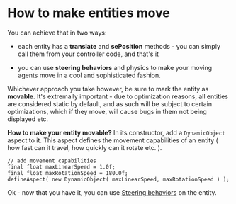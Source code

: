# How to make entities move #

You can achieve that in two ways:

  * each entity has a **translate** and **sePosition** methods - you can simply call them from your controller code, and that's it

  * you can use **steering behaviors** and physics to make your moving agents move in a cool and sophisticated fashion.

Whichever approach you take however, be sure to mark the entity as **movable**. It's extremally important - due to optimization reasons, all entities are considered static by default, and as such will be subject to certain optimizations, which if they move, will cause bugs in them not being displayed etc.

**How to make your entity movable?** In its constructor, add a `DynamicObject` aspect to it.
This aspect defines the movement capabilities of an entity ( how fast can it travel, how quickly can it rotate etc. ).

```
// add movement capabilities
final float maxLinearSpeed = 1.0f;
final float maxRotationSpeed = 180.0f;
defineAspect( new DynamicObject( maxLinearSpeed, maxRotationSpeed ) );
```


Ok - now that you have it, you can use [Steering behaviors](SteeringBehaviorsReference.md) on the entity.
